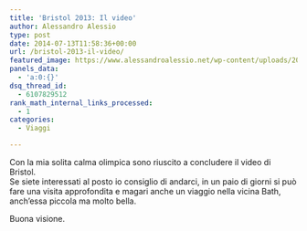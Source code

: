 ```yaml
---
title: 'Bristol 2013: Il video'
author: Alessandro Alessio
type: post
date: 2014-07-13T11:58:36+00:00
url: /bristol-2013-il-video/
featured_image: https://www.alessandroalessio.net/wp-content/uploads/2014/04/video_bristol-260x67.jpg
panels_data:
  - 'a:0:{}'
dsq_thread_id:
  - 6107829512
rank_math_internal_links_processed:
  - 1
categories:
  - Viaggi

---
```

Con la mia solita calma olimpica sono riuscito a concludere il video di Bristol.  
Se siete interessati al posto io consiglio di andarci, in un paio di giorni si può fare una visita approfondita e magari anche un viaggio nella vicina Bath, anch&#8217;essa piccola ma molto bella.

Buona visione.